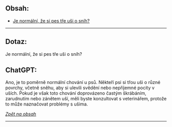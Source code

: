 ## Obsah:

- [Je normální, že si pes tře uši o sníh?](#dotaz)

---

## Dotaz:

Je normální, že si pes tře uši o sníh?

## ChatGPT:

Ano, je to poměrně normální chování u psů. Někteří psi si třou uši o různé povrchy, včetně sněhu, aby si ulevili svědění nebo nepříjemné pocity v uších. Pokud je však toto chování doprovázeno častým škrábáním, zarudnutím nebo zánětem uší, měli byste konzultovat s veterinářem, protože to může naznačovat problémy s ušima.


[*Zpět na obsah*](#obsah)

---